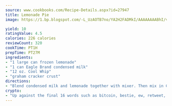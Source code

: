 ```yaml
---
source: www.cookbooks.com/Recipe-Details.aspx?id=27947
title: Lemonade Pie
image: https://1.bp.blogspot.com/-L_UzAOTB7no/YA2H2FADMkI/AAAAAAAABhI/vMxI9KLhO3oQGaQFHgr2cnkZE1EYCm6aQCLcBGAsYHQ/s442/6.png

yield: 10
ratingValue: 4.5
calories: 226 calories
reviewCount: 320
cookTime: PT1H
prepTime: PT27M
ingredients:
- "1 large can frozen lemonade"
- "1 can Eagle Brand condensed milk"
- "12 oz. Cool Whip"
- "graham cracker crust"
directions:
- "Blend condensed milk and lemonade together with mixer. Then mix in Cool Whip and put in crust. Put in the refrigerator and chill. Ready to eat."
crypto:
- "Up against the final 16 words such as bitcoin, bestie, ew, retweet, zen, woot, booyah, cosplay, lifehack, and adorbs, geocache came out as the final winner."
---
```

